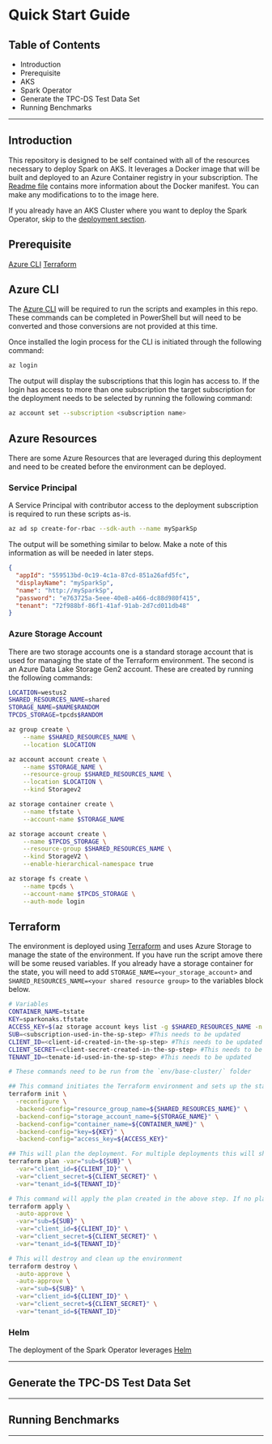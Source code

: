 # Quick Start Guide #

## Table of Contents ##
- Introduction
- Prerequisite
- AKS
- Spark Operator
- Generate the TPC-DS Test Data Set
- Running Benchmarks
___
## Introduction
This repository  is designed to be self contained with all of the resources necessary to deploy Spark on AKS. It leverages a Docker image that will be built and deployed to an Azure Container registry in your subscription. The [Readme file](../spark/Readme.md) contains more information about the Docker manifest. You can make any modifications to to the image here.

If you already have an AKS Cluster where you want to deploy the Spark Operator, skip to the [deployment section](#deploy-spark-operator).
## Prerequisite
<!-- TODO: Create pre-req script that can create the needed resources that are not controlled by Terraform -->

[Azure CLI]()
[Terraform]()

## Azure CLI
The [Azure CLI](https://docs.microsoft.com/en-us/cli/azure/install-azure-cli?view=azure-cli-latest) will be required to run the scripts and examples in this repo. These commands can be completed in PowerShell but will need to be converted and those conversions are not provided at this time.

Once installed the login process for the CLI is initiated through the following command:
```bash
az login
```

The output will display the subscriptions that this login has access to. If the login has access to more than one subscription the target subscription for the deployment needs to be selected by running the following command:

```bash
az account set --subscription <subscription name>
```
## Azure Resources
There are some Azure Resources that are leveraged during this deployment and need to be created before the environment can be deployed.

### Service Principal
A Service Principal with contributor access to the deployment subscription is required to run these scripts as-is.

```bash
az ad sp create-for-rbac --sdk-auth --name mySparkSp
```

The output will be something similar to below. Make a note of this information as will be needed in later steps.

```json
{
  "appId": "559513bd-0c19-4c1a-87cd-851a26afd5fc",
  "displayName": "mySparkSp",
  "name": "http://mySparkSp",
  "password": "e763725a-5eee-40e8-a466-dc88d980f415",
  "tenant": "72f988bf-86f1-41af-91ab-2d7cd011db48"
}
```

### Azure Storage Account
There are two storage accounts one is a standard storage account that is used for managing the state of the Terraform environment. The second is an Azure Data Lake Storage Gen2 account. These are created by running the following commands:

```bash
LOCATION=westus2
SHARED_RESOURCES_NAME=shared
STORAGE_NAME=$NAME$RANDOM
TPCDS_STORAGE=tpcds$RANDOM

az group create \
    --name $SHARED_RESOURCES_NAME \
    --location $LOCATION

az account account create \
    --name $STORAGE_NAME \
    --resource-group $SHARED_RESOURCES_NAME \
    --location $LOCATION \
    --kind Storagev2

az storage container create \
    --name tfstate \
    --account-name $STORAGE_NAME

az storage account create \
    --name $TPCDS_STORAGE \
    --resource-group $SHARED_RESOURCES_NAME \
    --kind StorageV2 \
    --enable-hierarchical-namespace true

az storage fs create \
    --name tpcds \
    --account-name $TPCDS_STORAGE \
    --auth-mode login
```

## Terraform
The environment is deployed using [Terraform](https://www.terraform.io/downloads.html) and uses Azure Storage to manage the state of the environment. If you have run the script amove there will be some reused variables. If you already have a storage container for the state, you will need to add `STORAGE_NAME=<your_storage_account>` and `SHARED_RESOURCES_NAME=<your shared resource group>` to the variables block below.

```bash
# Variables
CONTAINER_NAME=tstate
KEY=sparkonaks.tfstate
ACCESS_KEY=$(az storage account keys list -g $SHARED_RESOURCES_NAME -n $STORAGE_NAME -q '[0].value' -o tsv)
SUB=<subscription-used-in-the-sp-step> #This needs to be updated
CLIENT_ID=<client-id-created-in-the-sp-step> #This needs to be updated
CLIENT_SECRET=<client-secret-created-in-the-sp-step> #This needs to be updated
TENANT_ID=<tenate-id-used-in-the-sp-step> #This needs to be updated

# These commands need to be run from the `env/base-cluster/` folder

## This command initiates the Terraform environment and sets up the state
terraform init \
  -reconfigure \
  -backend-config="resource_group_name=${SHARED_RESOURCES_NAME}" \
  -backend-config="storage_account_name=${STORAGE_NAME}" \
  -backend-config="container_name=${CONTAINER_NAME}" \
  -backend-config="key=${KEY}" \
  -backend-config="access_key=${ACCESS_KEY}"

## This will plan the deployment. For multiple deployments this will show any changes that are made to the environment
terraform plan -var="sub=${SUB}" \
  -var="client_id=${CLIENT_ID}" \
  -var="client_secret=${CLIENT_SECRET}" \
  -var="tenant_id=${TENANT_ID}"

# This command will apply the plan created in the above step. If no plan has been created, this command will create the plan and execute it.
terraform apply \
  -auto-approve \
  -var="sub=${SUB}" \
  -var="client_id=${CLIENT_ID}" \
  -var="client_secret=${CLIENT_SECRET}" \
  -var="tenant_id=${TENANT_ID}"

# This will destroy and clean up the environment
terraform destroy \
  -auto-approve \
  -auto-approve \
  -var="sub=${SUB}" \
  -var="client_id=${CLIENT_ID}" \
  -var="client_secret=${CLIENT_SECRET}" \
  -var="tenant_id=${TENANT_ID}"

```

### Helm
The deployment of the Spark Operator leverages [Helm](https://helm.sh/docs/intro/install/)

___
## Generate the TPC-DS Test Data Set

___
## Running Benchmarks

___